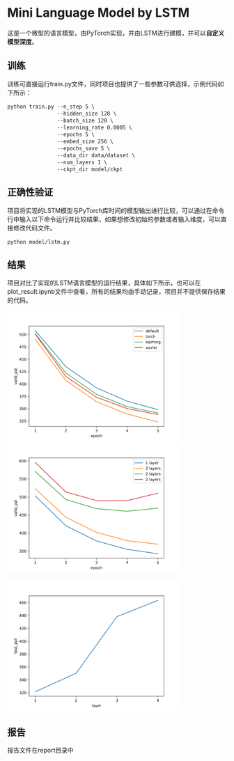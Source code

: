 # Mini Language Model by LSTM

这是一个微型的语言模型，由PyTorch实现，并由LSTM进行建模，并可以**自定义模型深度**。



## 训练

训练可直接运行train.py文件，同时项目也提供了一些参数可供选择，示例代码如下所示：

```
python train.py --n_step 5 \
                --hidden_size 128 \
                --batch_size 128 \
                --learning_rate 0.0005 \
                --epochs 5 \
                --embed_size 256 \
                --epochs_save 5 \
                --data_dir data/dataset \
                --num_layers 1 \
                --ckpt_dir model/ckpt
```

## 正确性验证

项目将实现的LSTM模型与PyTorch库时间的模型输出进行比较，可以通过在命令行中输入以下命令运行并比较结果，如果想修改初始的参数或者输入维度，可以直接修改代码文件。

```
python model/lstm.py
```



## 结果

项目对比了实现的LSTM语言模型的运行结果，具体如下所示，也可以在plot_result.ipynb文件中查看，所有的结果均由手动记录，项目并不提供保存结果的代码。

<img src="images\initialization_ppl.svg" alt="initialization_ppl" width=400 /><img src="images\valid_ppl_layers.svg" alt="valid_ppl_layers" width=400 />

<img src="images\test_ppl_layer.svg" alt="test_ppl_layer" width=400/>

## 报告

报告文件在report目录中
